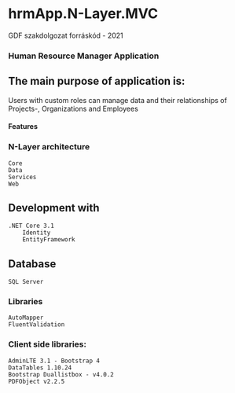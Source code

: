 # hrmApp.N-Layer.MVC
GDF szakdolgozat forráskód - 2021



### Human Resource Manager Application

## The main purpose of application is:
Users with custom roles can manage data and their relationships of Projects-, Organizations and Employees


#### Features

### N-Layer architecture
	Core
	Data
	Services
	Web

## Development with
	.NET Core 3.1
		Identity
		EntityFramework

## Database
	SQL Server

### Libraries
	AutoMapper
	FluentValidation


### Client side libraries:
	AdminLTE 3.1 - Bootstrap 4
	DataTables 1.10.24
	Bootstrap Duallistbox - v4.0.2
	PDFObject v2.2.5
